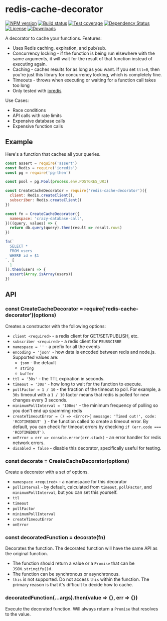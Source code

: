 
# redis-cache-decorator

[![NPM version][npm-image]][npm-url]
[![Build status][travis-image]][travis-url]
[![Test coverage][codecov-image]][codecov-url]
[![Dependency Status][david-image]][david-url]
[![License][license-image]][license-url]
[![Downloads][downloads-image]][downloads-url]

A decorator to cache your functions.
Features:

- Uses Redis caching, expiration, and pub/sub.
- Concurrency locking - if the function is being run elsewhere with the same arguments, it will wait for the result of that function instead of executing again.
- Caching - caches results for as long as you want. If you set `ttl=0`, then you're just this library for concurrency locking, which is completely fine.
- Timeouts - throws when executing or waiting for a function call takes too long
- Only tested with [ioredis](https://github.com/luin/ioredis)

Use Cases:

- Race conditions
- API calls with rate limits
- Expensive database calls
- Expensive function calls

## Example

Here's a function that caches all your queries.

```js
const assert = require('assert')
const Redis = require('ioredis')
const pg = require('pg-then')

const pool = pg.Pool(process.env.POSTGRES_URI)

const CreateCacheDecorator = require('redis-cache-decorator')({
  client: Redis.createClient(),
  subscriber: Redis.createClient()
})

const fn = CreateCacheDecorator({
  namespace: 'crazy-database-call',
})((query, values) => {
  return db.query(query).then(result => result.rows)
})

fn(`
  SELECT *
  FROM users
  WHERE id = $1
`, [
  1
]).then(users => {
  assert(Array.isArray(users))
})
```

## API

### const CreateCacheDecorator = require('redis-cache-decorator')(options)

Creates a constructor with the following options:

- `client <required>` - a redis client for GET/SET/PUBLISH, etc.
- `subscriber <required>` - a redis client for `PSUBSCIRBE`
- `namespace = ''` - a prefix for all the events
- `encoding = 'json'` - how data is encoded between redis and node.js.
  Supported values are:
  - `json` - the default
  - `string`
  - `buffer`
- `ttl = '30s'` - the TTL expiration in seconds.
- `timeout = '30s'` - how long to wait for the function to execute.
- `pollFactor = 1 / 10` - the fraction of the timeout to poll.
  For example, a `30s` timeout with a `1 / 10` factor means that redis is polled for new changes every 3 seconds.
- `minimumPollInterval = '100ms'` - the minimum frequency of polling so you don't end up spamming redis
- `createTimeoutError = () => <Error>{ message: 'Timed out!', code: 'RCDTIMEDOUT' }` - the function called to create a timeout error.
  By default, you can check for timeout errors by checking `if (err.code === 'RCDTIMEDOUT')`.
- `onError = err => console.error(err.stack)` - an error handler for redis network errors.
- `disabled = false` - disable this decorator, specifically useful for testing.

### const decorate = CreateCacheDecorator(options)

Create a decorator with a set of options.

- `namespace <required>` - a namespace for this decorator
- `pollInterval` - by default, calculated from `timeout`, `pollFactor`, and `minimumPollInterval`, but you can set this yourself.
- `ttl`
- `timeout`
- `pollFactor`
- `minimumPollInterval`
- `createTimeoutError`
- `onError`

### const decoratedFunction = decorate(fn)

Decorates the function.
The decorated function will have the same API as the original function.

- The function should return a value or a `Promise` that can be `JSON.stringify()`d.
- The function can be synchronous or asynchronous.
- `this` is not supported.
  Do not access `this` within the function.
  The primary reason is that it's difficult to decide how to cache.

### decoratedFunction(...args).then(value => {}, err => {})

Execute the decorated function. Will always return a `Promise` that resolves to the value.

[npm-image]: https://img.shields.io/npm/v/redis-cache-decorator.svg?style=flat-square
[npm-url]: https://npmjs.org/package/redis-cache-decorator
[travis-image]: https://img.shields.io/travis/jonathanong/redis-cache-decorator.svg?style=flat-square
[travis-url]: https://travis-ci.org/jonathanong/redis-cache-decorator
[codecov-image]: https://img.shields.io/codecov/c/github/jonathanong/redis-cache-decorator/master.svg?style=flat-square
[codecov-url]: https://codecov.io/github/jonathanong/redis-cache-decorator
[david-image]: http://img.shields.io/david/jonathanong/redis-cache-decorator.svg?style=flat-square
[david-url]: https://david-dm.org/jonathanong/redis-cache-decorator
[license-image]: http://img.shields.io/npm/l/redis-cache-decorator.svg?style=flat-square
[license-url]: LICENSE
[downloads-image]: http://img.shields.io/npm/dm/redis-cache-decorator.svg?style=flat-square
[downloads-url]: https://npmjs.org/package/redis-cache-decorator
